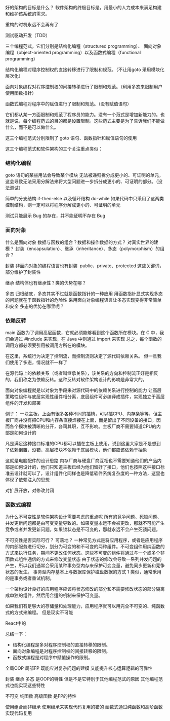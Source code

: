 好的架构的目标是什么？
软件架构的终极目标是，用最小的人力成本来满足构建和维护该系统的需求。

重构的时机永远不会再有了

测试驱动开发（TDD）


三个编程范式，它们分别是结构化编程（structured programming）、 面向对象编程（object-oriented programming）以及函数式编程（functional programming）

结构化编程对程序控制权的直接转移进行了限制和规范。（不让用goto 采用模块化 层次化）

面向对象编程对程序控制权的间接转移进行了限制和规范。（利用多态来限制用户使用函数指针）

函数式编程对程序中的赋值进行了限制和规范。（没有赋值语句）

它们都从某一方面限制和规范了程序员的能力。没有一个范式是增加新能力的。也就是说，每个编程范式的目的都是设置限制。这些范式主要是为了告诉我们不能做什么，而不是可以做什么。

这三个编程范式分别限制了 goto 语句、函数指针和赋值语句的使用

这三个编程范式和软件架构的三个关注重点类似：


### 结构化编程 
goto 语句的某些用法会导致某个模块 无法被递归拆分成更小的、可证明的单元，这会导致无法采用分解法来将大型问题进一步拆分成更小的、可证明的部分。（没法测试）

简单的分支结构 if-then-else 以及循环结构 do-while
如果代码中只采用了这两类控制结构，则一定可以将程序分解成更小的、可证明的单元

测试只能展示 Bug 的存在，并不能证明不存在 Bug

### 面向对象
什么是面向对象
数据与函数的组合？数据和操作数据的方式？
对真实世界的建模？
封装（encapsulation）、继承（inheritance）、多态（polymorphism）的组合？

封装
非面向对象的编程语言也有封装
 public、private、protected 这些关键词，部分维护了封装性

继承
结构体也有继承性？类的优势在哪？

多态
归根结底，多态其实不过就是函数指针的一种应用
用函数指针显式实现多态的问题就在于函数指针的危险性
采用面向对象编程语言让多态实现变得非常简单和安全
多态的优势在哪里呢？





### 依赖反转
main 函数为了调用高层函数，它就必须能够看到这个函数所在模块。在 C 中，我们会通过 #include 来实现，在 Java 中则通过 import 来实现
总之，每个函数的调用方都必须要引用被调用方所在的模块。

在这里，系统行为决定了控制流，而控制流则决定了源代码依赖关系。
但一旦我们使用了多态，情况就不一样了

在源代码上的依赖关系（或者叫继承关系），该关系的方向和控制流正好是相反的，我们称之为依赖反转。这种反转对软件架构设计的影响是非常大的。



面向对象编程就是以对象为手段来对源代码中的依赖关系进行控制的能力
让高层策略性组件与底层实现性组件相分离，底层组件可必编译成插件，实现独立于高层组件的开发和部署


例子：
一块主板，上面有很多各种不同的插槽，可以插CPU、内存条等等，但主板厂商并没有把CPU和内存条直接焊接在上面，而是留出了不同设备的接口，因而各个模块被清晰的分开，各司其职，互不影响。主板厂商不需要知道CPU的内部是如何设计的

凡是满足这种接口标准的CPU都可以插在主板上使用。说到这里大家是不是想到了依赖倒置，没错，高层模块不依赖于底层模块，他们都应该依赖于抽象

这就是电脑配件的设计思路
内存厂商与硬盘厂商互相也不需要知道他们的产品内部是如何设计的，他们只知道主板已经为他们留好了接口，他们也按照这种接口标准去设计就可以了，设计组件化同样也是降低软件系统复杂度的一种方法，这里也体现了依赖注入的思想

对扩展开放，对修改封闭



### 函数式编程
为什么不可变性是软件架构设计需要考虑的重点呢
所有的竞争问题、死锁问题、并发更新问题都是由可变变量导致的。如果变量永远不会被更改，那就不可能产生竞争或者并发更新问题。如果锁状态是不可变的，那就永远不会产生死锁问题。


不可变性是否实际可行？ 可落地？
一种常见方式是将应用程序，或者是应用程序的内部服务进行切分，划分为可变的和不可变的两种组件。不可变组件用纯函数的方式来执行任务，期间不更改任何状态。这些不可变的组件将通过与一个或多个非函数式组件通信的方式来修改变量状态
由于状态的修改会导致一系列并发问题的产生，所以我们通常会采用某种事务型内存来保护可变变量，避免同步更新和竞争状态的发生。
事务型内存基本上与数据库保护磁盘数据的方式 1 类似，通常釆用的是事务或者重试机制。

一个架构设计良好的应用程序应该将状态修改的部分和不需要修改状态的部分隔离成单独的组件，然后用合适的机制来保护可变量。

如果我们有足够大的存储量和处理能力，应用程序就可以用完全不可变的、纯函数式的方式来编程。
但是现实不可能


React中的



总结一下：
- 结构化编程是多对程序控制权的直接转移的限制。
- 面向对象编程是对程序控制权的间接转移的限制。
- 函数式编程是对程序中赋值操作的限制。

全局OOP 局部FP
既能应对复杂问题的建模 又能提升核心运算逻辑的可靠性

封装 继承 多态 是OOP的特性 但是不是它特别于其他编程范式的原因
其他编程范式也能实现这些特性


不可变 纯函数 高级函数 是FP的特性


使用组合而非继承
使用继承来实现代码复用的错的
函数式通过纯函数和高阶函数实现代码复用